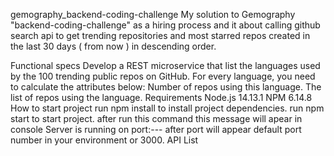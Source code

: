 gemography_backend-coding-challenge
My solution to Gemography "backend-coding-challenge" as a hiring process and it about calling github search api to get trending repositories and most starred repos created in the last 30 days ( from now ) in descending order.

Functional specs
Develop a REST microservice that list the languages used by the 100 trending public repos on GitHub.
For every language, you need to calculate the attributes below:
Number of repos using this language.
The list of repos using the language.
Requirements
Node.js 14.13.1
NPM 6.14.8
How to start project
run npm install to install project dependencies.
run npm start to start project.
after run this command this message will apear in console Server is running on port:--- after port will appear default port number in your environment or 3000.
API List
